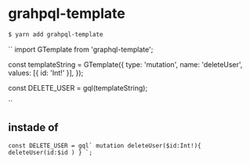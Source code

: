 # grahpql-template

```sh
$ yarn add grahpql-template
```

``
import GTemplate from 'graphql-template';

const templateString = GTemplate({
  type: 'mutation',
  name: 'deleteUser',
  values: [{ id: 'Int!' }],
});

const DELETE_USER = gql(templateString);

``

## instade of 

``
const DELETE_USER = gql`
    mutation deleteUser($id:Int!){
      deleteUser(id:$id )
    }
 `;
``
